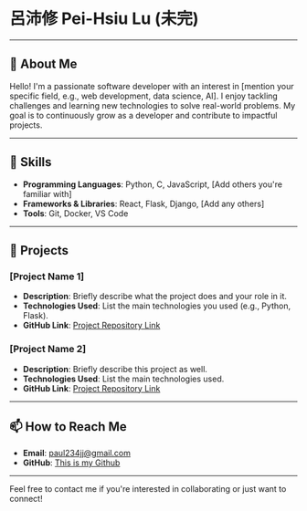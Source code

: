 # 呂沛修 Pei-Hsiu Lu (未完)

---

## 🎯 About Me

Hello! I'm a passionate software developer with an interest in [mention your specific field, e.g., web development, data science, AI]. I enjoy tackling challenges and learning new technologies to solve real-world problems. My goal is to continuously grow as a developer and contribute to impactful projects.

---

## 🔧 Skills

- **Programming Languages**: Python, C, JavaScript, [Add others you're familiar with]
- **Frameworks & Libraries**: React, Flask, Django, [Add any others]
- **Tools**: Git, Docker, VS Code

---

## 🌟 Projects

### [Project Name 1]
- **Description**: Briefly describe what the project does and your role in it.
- **Technologies Used**: List the main technologies you used (e.g., Python, Flask).
- **GitHub Link**: [Project Repository Link](https://github.com/yourusername/project)

### [Project Name 2]
- **Description**: Briefly describe this project as well.
- **Technologies Used**: List the main technologies used.
- **GitHub Link**: [Project Repository Link](https://github.com/yourusername/project)

---


## 📫 How to Reach Me

- **Email**: paul234jj@gmail.com  
- **GitHub**: [This is my Github](https://github.com/PeiHsiuLu)

---

Feel free to contact me if you're interested in collaborating or just want to connect!



